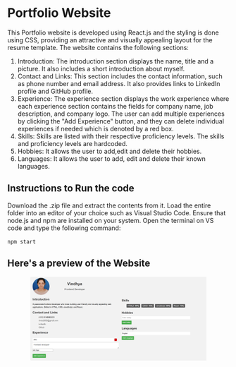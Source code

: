 # Portfolio Website

This Portfolio website is developed using React.js and the styling is done using CSS, providing an attractive and visually appealing layout for the resume template.
The website contains the following sections:
1. Introduction: The introduction section displays the name, title and a picture. It also includes a short introduction about myself.
2. Contact and Links: This section includes the contact information, such as phone number and email address. It also provides links to LinkedIn profile and GitHub profile.
3. Experience: The experience section displays the work experience where each experience section contains the fields for company name, job description, and company logo. The user can add multiple experiences by clicking the "Add Experience" button, and they can delete individual experiences if needed which is denoted by a red box.
4. Skills: Skills are listed with their respective proficiency levels. The skills and proficiency levels are hardcoded.
5. Hobbies: It allows the user to add,edit and delete their hobbies.
6. Languages: It allows the user to add, edit and delete their known languages.

## Instructions to Run the code

Download the .zip file and extract the contents from it. Load the entire folder into an editor of your choice such as Visual Studio Code.
Ensure that node.js and npm are installed on your system.
Open the terminal on VS code and type the following command:
```
npm start

```
## Here's a preview of the Website
<div align="center">
    <img src="pic.png" width="400px"</img> 
</div>






